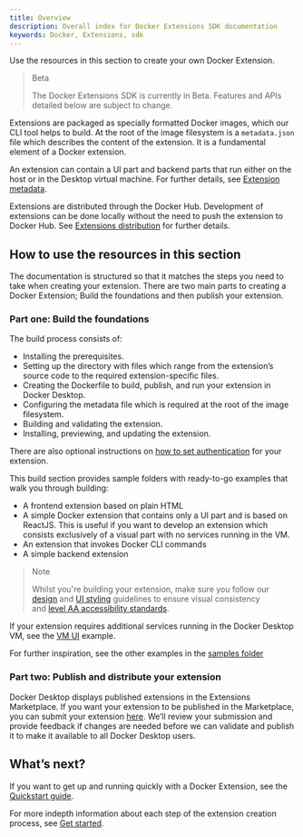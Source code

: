 ```yaml
---
title: Overview
description: Overall index for Docker Extensions SDK documentation
keywords: Docker, Extensions, sdk
---
```


Use the resources in this section to create your own Docker Extension.

> Beta
>
> The Docker Extensions SDK is currently in Beta.
> Features and APIs detailed below are subject to change.

Extensions are packaged as specially formatted Docker images, which our CLI tool helps to build. At the root of the image filesystem is a `metadata.json` file which describes the content of the extension. It is a fundamental element of a Docker extension.

An extension can contain a UI part and backend parts that run either on the host or in the Desktop virtual machine. For further details, see [Extension metadata](extensions/METADATA.md).

Extensions are distributed through the Docker Hub.
Development of extensions can be done locally without the need to push the extension to Docker Hub. See [Extensions distribution](extensions/DISTRIBUTION.md) for further details.

## How to use the resources in this section

The documentation is structured so that it matches the steps you need to take when creating your extension. There are two main parts to creating a Docker Extension; Build the foundations and then publish your extension. 

### Part one: Build the foundations

The build process consists of:

- Installing the prerequisites.
- Setting up the directory with files which range from the extension’s source code to the required extension-specific files.
- Creating the Dockerfile to build, publish, and run your extension in Docker Desktop.
- Configuring the metadata file which is required at the root of the image filesystem.
- Building and validating the extension.
- Installing, previewing, and updating the extension.

There are also optional instructions on [how to set authentication](build/oauth2-flow.md) for your extension.

This build section provides sample folders with ready-to-go examples that walk you through building:

- A frontend extension based on plain HTML
- A simple Docker extension that contains only a UI part and is based on ReactJS. This is useful if you want to develop an extension which consists exclusively of a visual part with no services running in the VM.
- An extension that invokes Docker CLI commands
- A simple backend extension

>Note
>
>Whilst you're building your extension, make sure you follow our [design](design/design-guidelines.md) and [UI styling](design/overview.md) guidelines to ensure visual consistency and [level AA accessibility standards](https://www.w3.org/WAI/WCAG2AA-Conformance).

If your extension requires additional services running in the Docker Desktop VM, see the [VM UI](https://github.com/docker/extensions-sdk/tree/main/samples/vm-service) example.

For further inspiration, see the other examples in the [samples folder](https://github.com/docker/extensions-sdk/tree/main/samples)

### Part two: Publish and distribute your extension

Docker Desktop displays published extensions in the Extensions Marketplace. If you want your extension to be published in the Marketplace, you can submit your extension [here](https://www.docker.com/products/extensions/submissions/). We’ll review your submission and provide feedback if changes are needed before we can validate and publish it to make it available to all Docker Desktop users.

## What’s next?
If you want to get up and running quickly with a Docker Extension, see the [Quickstart guide](quickstart.md). 

For more indepth information about each step of the extension creation process, see [Get started](/build/get-started.md).